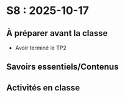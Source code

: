 # S8 : <!-- varexp:begin S8 -->2025-10-17<!-- varexp:end -->

## À préparer avant la classe

- Avoir terminé le TP2

## Savoirs essentiels/Contenus

## Activités en classe

